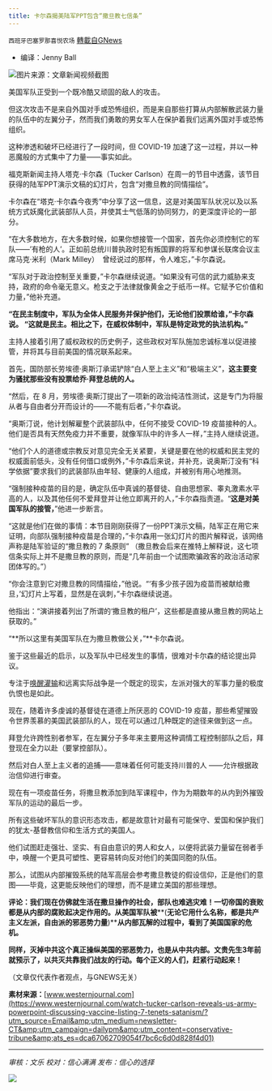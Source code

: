 ```yaml
---
title: 卡尔森揭美陆军PPT包含“撒旦教七信条”
---
```

`西班牙巴塞罗那喜悦农场` [轉載自GNews](https://gnews.org/zh-hans/1548520/)

- 编译：Jenny Ball


![](https://assets.gnews.org/wp-content/uploads/2021/09/image0-3-10.jpg)图片来源：文章新闻视频截图

美国军队正受到一个既冷酷又顽固的敌人的攻击。

但这次攻击不是来自外国对手或恐怖组织，而是来自那些打算从内部解散武装力量的队伍中的左翼分子，然而我们勇敢的男女军人在保护着我们远离外国对手或恐怖组织。

这种渗透和破坏已经进行了一段时间，但 COVID-19 加速了这一过程，并以一种恶魔般的方式集中了力量——事实如此。

福克斯新闻主持人塔克·卡尔森（Tucker Carlson）在周一的节目中透露，该节目获得的陆军PPT演示文稿的幻灯片，包含“对撒旦教的同情描绘”。

卡尔森在“塔克·卡尔森今夜秀”中分享了这一信息，这是对美国军队状况以及以系统方式妖魔化武装部队人员，并使其士气低落的协同努力，的更深度评论的一部分。

“在大多数地方，在大多数时候，如果你想接管一个国家，首先你必须控制它的军队——’有枪的人’。正如前总统川普执政时犯有叛国罪的将军和参谋长联席会议主席马克·米利（Mark Milley）  曾经说过的那样，令人难忘，”卡尔森说。

“军队对于政治控制至关重要，”卡尔森继续说道。“如果没有可信的武力威胁来支持，政府的命令毫无意义。枪支之于法律就像黄金之于纸币一样。它赋予它价值和力量，”他补充道。

**“在民主制度中，军队为全体人民服务并保护他们，无论他们投票给谁，”卡尔森说。 “这就是民主。相比之下，在威权体制中，军队是特定政党的执法机构。”**

主持人接着引用了威权政权的历史例子，这些政权对军队施加忠诚标准以促进接管，并将其与目前美国的情况联系起来。

首先，国防部长劳埃德·奥斯汀承诺铲除“白人至上主义”和“极端主义”，**这主要变为骚扰那些没有投票给乔·拜登总统的人。**

“然后，在 8 月，劳埃德·奥斯汀提出了一项新的政治纯洁性测试，这是专门为将服从者与自由者分开而设计的——不能有后者，”卡尔森说。

“奥斯汀说，他计划解雇整个武装部队中，任何不接受 COVID-19 疫苗接种的人。他们是否具有天然免疫力并不重要，就像军队中的许多人一样，”主持人继续说道。

“他们个人的道德或宗教反对意见完全无关紧要，关键是要在他的权威和民主党的权威面前低头，没有任何借口或例外，”卡尔森后来说，并补充，说奥斯汀没有“科学依据”要求我们的武装部队由年轻、健康的人组成，并被别有用心地推测。

“强制接种疫苗的目的是，确定队伍中真诚的基督徒、自由思想家、睾丸激素水平高的人，以及其他任何不爱拜登并让他立即离开的人，”卡尔森指责道。“**这是对美国军队的接管，**”他进一步断言。

“这就是他们在做的事情：本节目刚刚获得了一份PPT演示文稿，陆军正在用它来证明，向部队强制接种疫苗是合理的，”卡尔森用一张幻灯片的图片解释说，该网络声称是陆军验证的“撒旦教的 7 条原则” （撒旦教会后来在推特上解释说，这七项信条实际上并不是撒旦教的原则，而是“几年前由一个试图欺骗政客的政治活动家团体写的。”）

“你会注意到它对撒旦教的同情描绘，”他说。“‘有多少孩子因为疫苗而被献给撒旦，’幻灯片上写着，显然是在讽刺，”卡尔森继续说道。

他指出：“演讲接着列出了所谓的‘撒旦教的租户’，这些都是直接从撒旦教的网站上获取的。”

“**所以这里有美国军队在为撒旦教做公关，”**卡尔森说。

鉴于这些最近的启示，以及军队中已经发生的事情，很难对卡尔森的结论提出异议。

专注于[唤醒灌输](https://www.westernjournal.com/victor-davis-hanson-us-military-isnt-revolutionary-peoples-army-yet-getting-woke-officers/?ff_source=Email&amp;ff_medium=newsletter-CT&amp;ff_campaign=dailypm&amp;ff_content=conservative-tribune)和远离实际战争是一个既定的现实，左派对强大的军事力量的极度仇恨也是如此。

现在，随着许多虔诚的基督徒在道德上所厌恶的 COVID-19 疫苗，那些希望摧毁令世界羡慕的美国武装部队的人，现在可以通过几种既定的途径来做到这一点。

拜登允许跨性别者参军，在左翼分子多年来主要用这种调情工程控制部队之后，拜登现在全力以赴（要掌控部队）。

然后对白人至上主义者的追捕——意味着任何可能支持川普的人 ——允许根据政治信仰进行审查。

现在有一项疫苗任务，将撒旦教添加到陆军课程中，作为为期数年的从内到外摧毁军队的运动的最后一步。

所有这些破坏军队的意识形态攻击，都是故意针对最有可能保守、爱国和保护我们的犹太-基督教信仰和生活方式的美国人。

他们试图赶走强壮、坚实、有自由意识的男人和女人，以便将武装力量留在弱者手中，唤醒一个更具可塑性、更容易转向反对他们的美国同胞的队伍。

那么，试图从内部摧毁系统的陆军高层会参考撒旦教徒的假设信仰，正是他们的意图——毕竟，这更能反映他们的理想，而不是建立美国的那些理想。

**评论：我们现在仿佛就生活在撒旦操作的社会，部队也难逃灾难！一切帝国的衰败都是从内部的腐败起决定作用的。从美国军队被****(****无论它用什么名称，都是共产主义左派，自由派的邪恶势力量****)****从内部瓦解的过程中，看到了美国国家的危机。**

**同样，灭掉中共这个真正操纵美国的邪恶势力，也是从中共内部。文贵先生3年前就预示了，以共灭共靠我们战友的行动。每个正义的人们，赶紧行动起来！**

（文章仅代表作者观点，与GNEWS无关）

**素材来源：**[www.westernjournal.com](https://www.westernjournal.com/watch-tucker-carlson-reveals-us-army-powerpoint-discussing-vaccine-listing-7-tenets-satanism/?utm_source=Email&amp;utm_medium=newsletter-CT&amp;utm_campaign=dailypm&amp;utm_content=conservative-tribune&amp;ats_es=dca67062709054f7bc6c6d0d828f4d01)

* * *

*审核：文乐
校对：信心满满
发布：信心的选择*

![](https://assets.gnews.org/wp-content/uploads/2021/09/GNEWS_CH..jpeg)
